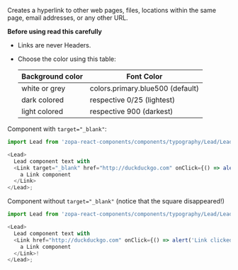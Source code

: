 Creates a hyperlink to other web pages, files, locations within the same page, email addresses, or any other URL.

**Before using read this carefully**

- Links are never Headers.

- Choose the color using this table:

  | Background color | Font Color                       |
  | ---------------- | -------------------------------- |
  | white or grey    | colors.primary.blue500 (default) |
  | dark colored     | respective 0/25 (lightest)       |
  | light colored    | respective 900 (darkest)         |

Component with `target="_blank"`:

```js
import Lead from 'zopa-react-components/components/typography/Lead/Lead';

<Lead>
  Lead component text with
  <Link target="_blank" href="http://duckduckgo.com" onClick={() => alert('Link clicked!')}>
    a Link component
  </Link>
</Lead>;
```

Component without `target="_blank"` (notice that the square disappeared!)

```js
import Lead from 'zopa-react-components/components/typography/Lead/Lead';

<Lead>
  Lead component text with
  <Link href="http://duckduckgo.com" onClick={() => alert('Link clicked!')}>
    a Link component
  </Link>!
</Lead>;
```
